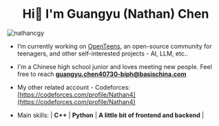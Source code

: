 <h1 align="center">Hi👋 I'm Guangyu (Nathan) Chen</h1>

<p align="left"> <img src="https://komarev.com/ghpvc/?username=nathancgy&label=Profile%20views&color=0e75b6&style=flat" alt="nathancgy" /> </p>

- I’m currently working on [OpenTeens](https://openteens.org/home), an open-source community for teenagers, and other self-interested projects - AI, LLM, etc..

- I'm a Chinese high school junior and loves meeting new people. Feel free to reach **guangyu.chen40730-biph@basischina.com**

- My other related account - Codeforces: [https://codeforces.com/profile/Nathan4](https://codeforces.com/profile/Nathan4)

- Main skills: | **C++** | **Python** | **A little bit of frontend and backend** |
